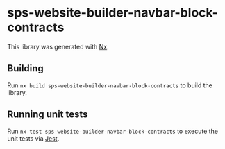 # sps-website-builder-navbar-block-contracts

This library was generated with [Nx](https://nx.dev).

## Building

Run `nx build sps-website-builder-navbar-block-contracts` to build the library.

## Running unit tests

Run `nx test sps-website-builder-navbar-block-contracts` to execute the unit tests via [Jest](https://jestjs.io).
